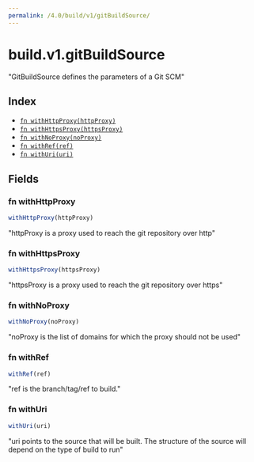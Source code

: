 ```yaml
---
permalink: /4.0/build/v1/gitBuildSource/
---
```


# build.v1.gitBuildSource

"GitBuildSource defines the parameters of a Git SCM"

## Index

* [`fn withHttpProxy(httpProxy)`](#fn-withhttpproxy)
* [`fn withHttpsProxy(httpsProxy)`](#fn-withhttpsproxy)
* [`fn withNoProxy(noProxy)`](#fn-withnoproxy)
* [`fn withRef(ref)`](#fn-withref)
* [`fn withUri(uri)`](#fn-withuri)

## Fields

### fn withHttpProxy

```ts
withHttpProxy(httpProxy)
```

"httpProxy is a proxy used to reach the git repository over http"

### fn withHttpsProxy

```ts
withHttpsProxy(httpsProxy)
```

"httpsProxy is a proxy used to reach the git repository over https"

### fn withNoProxy

```ts
withNoProxy(noProxy)
```

"noProxy is the list of domains for which the proxy should not be used"

### fn withRef

```ts
withRef(ref)
```

"ref is the branch/tag/ref to build."

### fn withUri

```ts
withUri(uri)
```

"uri points to the source that will be built. The structure of the source will depend on the type of build to run"